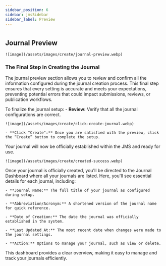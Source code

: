 ```yaml
---
sidebar_position: 6
sidebar: jmsSidebar
sidebar_label: Preview
---
```


#

## Journal Preview

    ![image](/assets/images/create/journal-preview.webp)

### The Final Step in Creating the Journal

The journal preview section allows you to review and confirm all the information configured during the journal creation process. This final step ensures that every setting is accurate and meets your expectations, preventing potential errors that could impact submissions, reviews, or publication workflows.

To finalize the journal setup:
    - **Review:** Verify that all the journal configurations are correct.

    ![image](/assets/images/create/click-create-journal.webp)

    - **Click "Create":** Once you are satisfied with the preview, click the “Create” button to complete the setup.
Your journal will now be officially established within the JMS and ready for use.

    ![image](/assets/images/create/created-success.webp)

Once your journal is officially created, you'll be directed to the Journal Dashboard where all your journals are listed. Here, you'll see essential details for each journal, including:

    - **Journal Name:** The full title of your journal as configured during setup.
    
    - **Abbreviation/Acronym:** A shortened version of the journal name for quick reference.

    - **Date of Creation:** The date the journal was officially established in the system.

    - **Last Updated At:** The most recent date when changes were made to the journal settings.

    - **Action:** Options to manage your journal, such as view or delete.

This dashboard provides a clear overview, making it easy to manage and track your journals efficiently.
